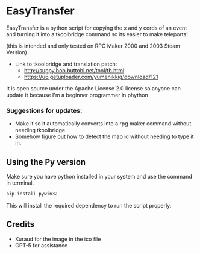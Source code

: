 # EasyTransfer
EasyTransfer is a python script for copying the x and y cords of an event and turning it into a tkoolbridge command so its easier to make teleports!

(this is intended and only tested on RPG Maker 2000 and 2003 Steam Version)

* Link to tkoolbridge and translation patch:
  * http://suppy.bob.buttobi.net/tool/tb.html
  * https://u6.getuploader.com/yumenikkig/download/121

It is open source under the Apache License 2.0 license so anyone can update it because I'm a beginner programmer in phython

### Suggestions for updates:
* Make it so it automatically converts into a rpg maker command without needing tkoolbridge.
* Somehow figure out how to detect the map id without needing to type it in.

## Using the Py version
Make sure you have python installed in your system and use the command in terminal.
```sh
pip install pywin32
```
This will install the required dependency to run the script properly.

## Credits
* Kuraud for the image in the ico file
* GPT-5 for assistance
